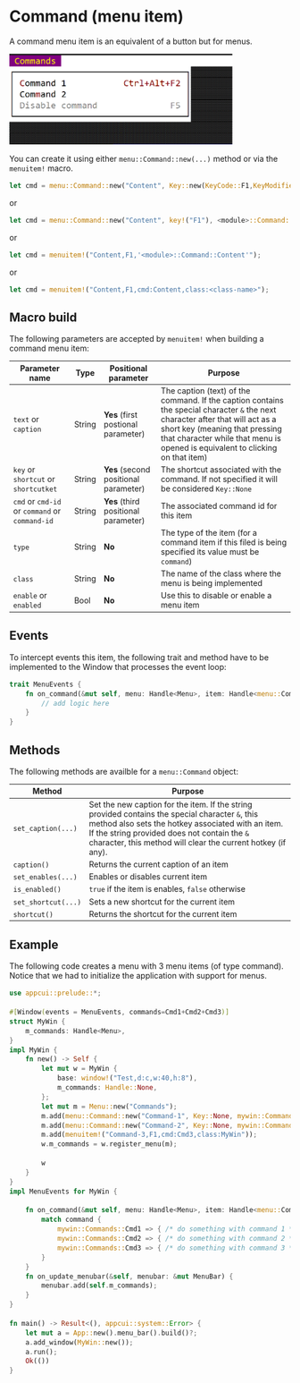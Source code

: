 # Command (menu item)

 A command menu item is an equivalent of a button but for menus. 
 
 <img src="img/command.png" width=400/>
 
 You can create it using either `menu::Command::new(...)` method or via the `menuitem!` macro.

 ```rs
 let cmd = menu::Command::new("Content", Key::new(KeyCode::F1,KeyModifier::None), <module>::Command::Content);
 ```
 or
 ```rs
 let cmd = menu::Command::new("Content", key!("F1"), <module>::Command::Content);
 ```
 or
 ```rs
 let cmd = menuitem!("Content,F1,'<module>::Command::Content'");
 ```
 or
 ```rs
 let cmd = menuitem!("Content,F1,cmd:Content,class:<class-name>");
 ```

## Macro build

The following parameters are accepted by `menuitem!` when building a command menu item:

| Parameter name                                 | Type   | Positional parameter                  | Purpose                                                                                                                                                                                                                                            |
| ---------------------------------------------- | ------ | ------------------------------------- | -------------------------------------------------------------------------------------------------------------------------------------------------------------------------------------------------------------------------------------------------- |
| `text` or `caption`                            | String | **Yes** (first postional parameter)   | The caption (text) of the command. If the caption contains the special character `&` the next character after that will act as a short key (meaning that pressing that character while that menu is opened is equivalent to clicking on that item) |
| `key` or `shortcut` or `shortcutket`           | String | **Yes** (second positional parameter) | The shortcut associated with the command. If not specified it will be considered `Key::None`                                                                                                                                                       |
| `cmd` or `cmd-id` or `command` or `command-id` | String | **Yes** (third positional parameter)  | The associated command id for this item                                                                                                                                                                                                            |
| `type`                                         | String | **No**                                | The type of the item (for a command item if this filed is being specified its value must be `command`)                                                                                                                                             |
| `class`                                        | String | **No**                                | The name of the class where the menu is being implemented                                                                                                                                                                                          |
| `enable` or `enabled`                          | Bool   | **No**                                | Use this to disable or enable a menu item                                                                                                                                                                                                          |

## Events
To intercept events this item, the following trait and method have to be implemented to the Window that processes the event loop:
```rs
trait MenuEvents {
    fn on_command(&mut self, menu: Handle<Menu>, item: Handle<menu::Command>, command: <module>::Commands) {
        // add logic here
    }
}
```

## Methods

The following methods are availble for a `menu::Command` object:

| Method              | Purpose                                                                                                                                                                                                                                                               |
| ------------------- | --------------------------------------------------------------------------------------------------------------------------------------------------------------------------------------------------------------------------------------------------------------------- |
| `set_caption(...)`  | Set the new caption for the item. If the string provided contains the special character `&`, this method also sets the hotkey associated with an item. If the string provided does not contain the `&` character, this method will clear the current hotkey (if any). |
| `caption()`         | Returns the current caption of an item                                                                                                                                                                                                                                |
| `set_enables(...)`  | Enables or disables current item                                                                                                                                                                                                                                      |
| `is_enabled()`      | `true` if the item is enables, `false` otherwise                                                                                                                                                                                                                      |
| `set_shortcut(...)` | Sets a new shortcut for the current item                                                                                                                                                                                                                              |
| `shortcut()`        | Returns the shortcut for the current item                                                                                                                                                                                                                             |

## Example

The following code creates a menu with 3 menu items (of type command). Notice that we had to initialize the application with support for menus.

```rs
use appcui::prelude::*;

#[Window(events = MenuEvents, commands=Cmd1+Cmd2+Cmd3)]
struct MyWin {
    m_commands: Handle<Menu>,
}
impl MyWin {
    fn new() -> Self {
        let mut w = MyWin {
            base: window!("Test,d:c,w:40,h:8"),
            m_commands: Handle::None,
        };
        let mut m = Menu::new("Commands");
        m.add(menu::Command::new("Command-1", Key::None, mywin::Commands::Cmd1));
        m.add(menu::Command::new("Command-2", Key::None, mywin::Commands::Cmd2));
        m.add(menuitem!("Command-3,F1,cmd:Cmd3,class:MyWin"));
        w.m_commands = w.register_menu(m);

        w
    }
}
impl MenuEvents for MyWin {

    fn on_command(&mut self, menu: Handle<Menu>, item: Handle<menu::Command>, command: mywin::Commands) {
        match command {
            mywin::Commands::Cmd1 => { /* do something with command 1 */ },
            mywin::Commands::Cmd2 => { /* do something with command 2 */ },
            mywin::Commands::Cmd3 => { /* do something with command 3 */ },
        }
    }
    fn on_update_menubar(&self, menubar: &mut MenuBar) {
        menubar.add(self.m_commands);
    }
}

fn main() -> Result<(), appcui::system::Error> {
    let mut a = App::new().menu_bar().build()?;
    a.add_window(MyWin::new());
    a.run();
    Ok(())
}
```
